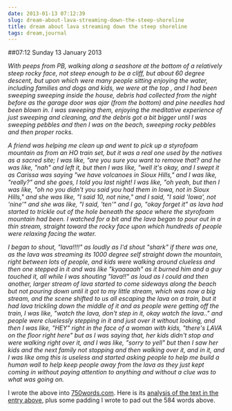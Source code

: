 ```yaml
---
date: 2013-01-13 07:12:39
slug: dream-about-lava-streaming-down-the-steep-shoreline
title: dream about lava streaming down the steep shoreline
tags: dream,journal
---
```


##07:12 Sunday 13 January 2013

_With peeps from PB, walking along a seashore at the bottom of a relatively steep rocky face, not steep enough to be a cliff, but about 60 degree descent, but upon which were many people sitting enjoying the water, including families and dogs and kids, we were at the top , and I had been sweeping sweeping inside the house, debris had collected from the night before as the garage door was ajar (from the bottom) and pine needles had been blown in. I was sweeping them, enjoying the meditative experience of just sweeping and cleaning, and the debris got a bit bigger until I was sweeping pebbles and then I was on the beach, sweeping rocky pebbles and then proper rocks._

_A friend was helping me clean up and went to pick up a styrofoam mountain as from an HO train set, but it was a real one used by the natives as a sacred site; I was like, "are you sure you want to remove that? and he was like, "nah" and left it, but then I was like, "well it's okay, and I swept it as Carissa was saying "we have volcanoes in Sioux Hills," and I was like, "really?" and she goes, I told you last night! I was like, "oh yeah, but then I was like, "oh no you didn't you said you had them in Iowa, not in Sioux Hills," and she was like, "I said 10, not nine," and I said, "I said 'Iowa', not 'nine'" and she was like, "I said, 'ten'" and I go, "okay forget it" as lava had started to trickle out of the hole beneath the space where the styrofoam mountain had been. I watched for a bit and the lava began to pour out in a thin stream, straight toward the rocky face upon which hundreds of people were relaxing facing the water._

_I began to shout, "lava!!!!" as loudly as I'd shout "shark" if there was one, as the lava was streaming its 1000 degree self straight down the mountain, right between lots of people, and kids were walking around clueless and then one stepped in it and was like "kyaaaaah" as it burned him and a guy touched it, all while I was shouting "lava!!" as loud as I could and then another, larger stream of lava started to come sideways along the beach but not pouring down until it got to my little stream, which was now a big stream, and the scene shifted to us all escaping the lava on a train, but it had lava trickling down the middle of it and as people were getting off the train, I was like, "watch the lava, don't step in it, okay watch the lava.." and people were cluelessly stepping in it and just over it without looking, and then I was like, "HEY" right in the face of a woman with kids, "there's LAVA on the floor right here" but as I was saying that, her kids didn't stop and were walking right over it, and I was like, "sorry to yell" but then I saw her kids and the next family not stopping and then walking over it, and in it, and I was like omg this is useless and started asking people to help me build a human wall to help keep people away from the lava as they just kept coming in without paying attention to anything and without a clue was to what was going on._

I wrote the above into [750words.com](http://750words.com). Here is its [analysis of the text in the entry above](http://750words.com/entries/share/2339071), plus some padding I wrote to pad out the 584 words above.


